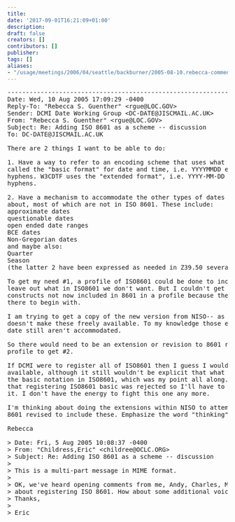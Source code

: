 ```yaml
---
title: 
date: '2017-09-01T16:21:09+01:00'
description: 
draft: false
creators: []
contributors: []
publisher: 
tags: []
aliases:
- "/usage/meetings/2006/04/seattle/backburner/2005-08-10.rebecca-comments.html"
---
```


<pre>
----------------------------------------------------------------------
Date: Wed, 10 Aug 2005 17:09:29 -0400
Reply-To: "Rebecca S. Guenther" &lt;rgue@LOC.GOV&gt;
Sender: DCMI Date Working Group &lt;DC-DATE@JISCMAIL.AC.UK&gt;
From: "Rebecca S. Guenther" &lt;rgue@LOC.GOV&gt;
Subject: Re: Adding ISO 8601 as a scheme -- discussion
To: DC-DATE@JISCMAIL.AC.UK

There are 2 things I want to be able to do:

1. Have a way to refer to an encoding scheme that uses what in ISO 8601 is
called the "basic format" for date and time, i.e. YYYYMMDD etc. without
hyphens. W3CDTF uses the "extended format", i.e. YYYY-MM-DD etc. with
hyphens.

2. Have a mechanism to accommodate the other types of dates we talked
about, most of which are not in ISO 8601. These include:
approximate dates
questionable dates
open ended date ranges
BCE dates
Non-Gregorian dates
and maybe also:
Quarter
Season
(the latter 2 have been expressed as needed in Z39.50 several years ago).

To get my need #1, a profile of ISO8601 could be done to include that and
leave out what in ISO8601 we don't want. But I couldn't get those
constructs not now included in 8601 in a profile because they weren't
there to begin with. 

I am trying to get a copy of the new version from NISO-- as we know ISO
doesn't make these freely available. To my knowledge those expressions of
date still aren't accommodated. 

So there would need to be an extension or revision to 8601 rather than a
profile to get #2.

If DCMI were to register all of ISO8601 then I guess I would have #1
available, although it still wouldn't be explicit that what I'm using is
the basic notation in ISO8601, which was my point all along. And I'm told
that registering ISO8601 basic was rejected so I'll have to live with
it. I don't have the energy to fight this one any more.

I'm thinking about doing the extensions within NISO to attempt to get ISO
8601 revised to include these. Emphasize the word "thinking".

Rebecca
 
&gt; Date: Fri, 5 Aug 2005 10:08:37 -0400
&gt; From: "Childress,Eric" &lt;childree@OCLC.ORG&gt;
&gt; Subject: Re: Adding ISO 8601 as a scheme -- discussion
&gt; 
&gt; This is a multi-part message in MIME format.
&gt; 
&gt; OK, we've heard opening comments from me, Andy, Charles, Misha, Pete
&gt; about registering ISO 8601. How about some additional voices?
&gt; Thanks,
&gt; 
&gt; Eric

</pre>
